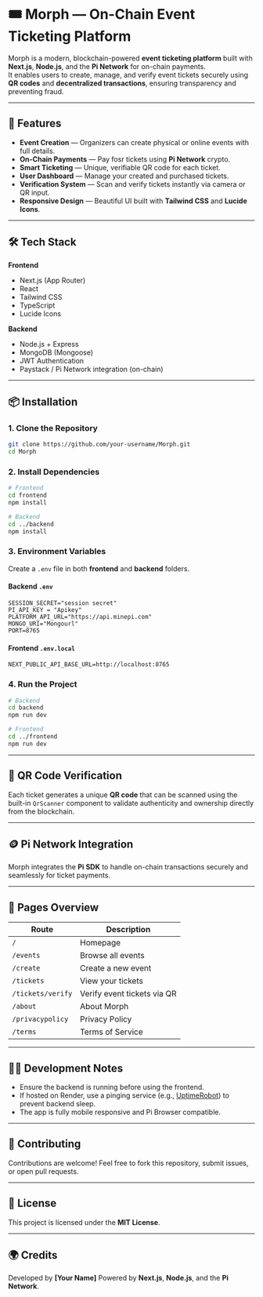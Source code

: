 # 🎟️ Morph — On-Chain Event Ticketing Platform

Morph is a modern, blockchain-powered **event ticketing platform** built with **Next.js**, **Node.js**, and the **Pi Network** for on-chain payments.  
It enables users to create, manage, and verify event tickets securely using **QR codes** and **decentralized transactions**, ensuring transparency and preventing fraud.

---

## 🚀 Features

- **Event Creation** — Organizers can create physical or online events with full details.
- **On-Chain Payments** — Pay fosr tickets using **Pi Network** crypto.
- **Smart Ticketing** — Unique, verifiable QR code for each ticket.
- **User Dashboard** — Manage your created and purchased tickets.
- **Verification System** — Scan and verify tickets instantly via camera or QR input.
- **Responsive Design** — Beautiful UI built with **Tailwind CSS** and **Lucide Icons**.

---

## 🛠️ Tech Stack

**Frontend**

- Next.js (App Router)
- React
- Tailwind CSS
- TypeScript
- Lucide Icons

**Backend**

- Node.js + Express
- MongoDB (Mongoose)
- JWT Authentication
- Paystack / Pi Network integration (on-chain)

---

## 📦 Installation

### 1. Clone the Repository

```bash
git clone https://github.com/your-username/Morph.git
cd Morph
```

### 2. Install Dependencies

```bash
# Frontend
cd frontend
npm install

# Backend
cd ../backend
npm install
```

### 3. Environment Variables

Create a `.env` file in both **frontend** and **backend** folders.

#### Backend `.env`

```env
SESSION_SECRET="session secret"
PI_API_KEY = "Apikey"
PLATFORM_API_URL="https://api.minepi.com"
MONGO_URI="Mongourl"
PORT=8765
```

#### Frontend `.env.local`

```env
NEXT_PUBLIC_API_BASE_URL=http://localhost:8765
```

### 4. Run the Project

```bash
# Backend
cd backend
npm run dev

# Frontend
cd ../frontend
npm run dev
```

---

## 🔐 QR Code Verification

Each ticket generates a unique **QR code** that can be scanned using the built-in `QrScanner` component to validate authenticity and ownership directly from the blockchain.

---

## 🪙 Pi Network Integration

Morph integrates the **Pi SDK** to handle on-chain transactions securely and seamlessly for ticket payments.

---

## 📄 Pages Overview

| Route             | Description                 |
| ----------------- | --------------------------- |
| `/`               | Homepage                    |
| `/events`         | Browse all events           |
| `/create`         | Create a new event          |
| `/tickets`        | View your tickets           |
| `/tickets/verify` | Verify event tickets via QR |
| `/about`          | About Morph                 |
| `/privacypolicy`  | Privacy Policy              |
| `/terms`          | Terms of Service            |

---

## 🧑‍💻 Development Notes

- Ensure the backend is running before using the frontend.
- If hosted on Render, use a pinging service (e.g., [UptimeRobot](https://uptimerobot.com/)) to prevent backend sleep.
- The app is fully mobile responsive and Pi Browser compatible.

---

## 🤝 Contributing

Contributions are welcome!
Feel free to fork this repository, submit issues, or open pull requests.

---

## 📝 License

This project is licensed under the **MIT License**.

---

## 🌍 Credits

Developed by **[Your Name]**
Powered by **Next.js**, **Node.js**, and the **Pi Network**.

```

```
